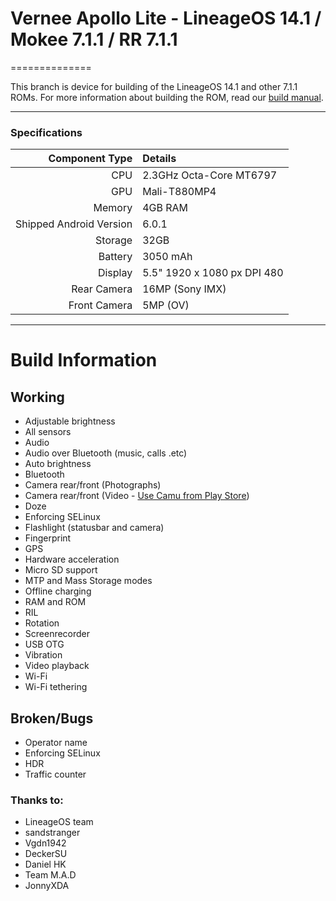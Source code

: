 # Vernee Apollo Lite - LineageOS 14.1 / Mokee 7.1.1 / RR 7.1.1
==============

This branch is device for building of the LineageOS 14.1 and other 7.1.1 ROMs. For more information about building the ROM, read our [build manual](manual).

---

### Specifications

Component Type | Details
-------:|:-------------------------
CPU     | 2.3GHz Octa-Core MT6797
GPU     | Mali-T880MP4
Memory  | 4GB RAM
Shipped Android Version | 6.0.1
Storage | 32GB
Battery | 3050 mAh
Display | 5.5" 1920 x 1080 px DPI 480
Rear Camera | 16MP (Sony IMX)
Front Camera | 5MP (OV)

---

# Build Information

## Working
 * Adjustable brightness
 * All sensors
 * Audio
 * Audio over Bluetooth (music, calls .etc)
 * Auto brightness
 * Bluetooth
 * Camera rear/front (Photographs)
 * Camera rear/front (Video - [Use Camu from Play Store](https://play.google.com/store/apps/details?id=com.sumoing.camu))
 * Doze
 * Enforcing SELinux
 * Flashlight (statusbar and camera)
 * Fingerprint
 * GPS
 * Hardware acceleration
 * Micro SD support
 * MTP and Mass Storage modes
 * Offline charging
 * RAM and ROM
 * RIL
 * Rotation
 * Screenrecorder
 * USB OTG
 * Vibration
 * Video playback
 * Wi-Fi
 * Wi-Fi tethering

## Broken/Bugs
 * Operator name
 * Enforcing SELinux
 * HDR
 * Traffic counter



### Thanks to:
 * LineageOS team
 * sandstranger
 * Vgdn1942
 * DeckerSU
 * Daniel HK
 * Team M.A.D
 * JonnyXDA
